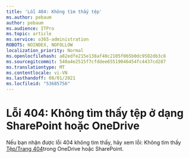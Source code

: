 ```yaml
---
title: 'Lỗi 404: Không tìm thấy tệp'
ms.author: pebaum
author: pebaum
ms.audience: ITPro
ms.topic: article
ms.service: o365-administration
ROBOTS: NOINDEX, NOFOLLOW
localization_priority: Normal
ms.openlocfilehash: a82edfe215e138af40c2105f065b0dc9502db3c8
ms.sourcegitcommit: 540a4e2515f7cfddee65519046454fc4437cd287
ms.translationtype: MT
ms.contentlocale: vi-VN
ms.lasthandoff: 08/01/2021
ms.locfileid: "53685756"
---
```

# <a name="error-404-file-not-found-in-sharepoint-or-onedrive"></a>Lỗi 404: Không tìm thấy tệp ở dạng SharePoint hoặc OneDrive

Nếu bạn nhận được lỗi 404 không tìm thấy, hãy xem lỗi: Không tìm thấy [Tệp/Trang 404](/sharepoint/troubleshoot/administration/error-404-onedrive-sharepoint)trong OneDrive hoặc SharePoint.